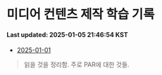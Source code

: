# 미디어 컨텐츠 제작 학습 기록
#### Last updated: 2025-01-05 21:46:54 KST

- [2025-01-01](20250101.md)
> 읽을 것을 정리함. 주로 PAR에 대한 것들.
